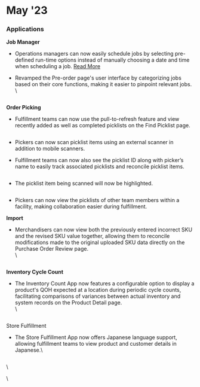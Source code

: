 # May '23

### Applications

**Job Manager**

* Operations managers can now easily schedule jobs by selecting pre-defined run-time options instead of manually choosing a date and time when scheduling a job. [Read More](https://www.hotwax.co/product-updates/select-pre-defined-job-run-time-options)
*   Revamped the Pre-order page's user interface by categorizing jobs based on their core functions, making it easier to pinpoint relevant jobs.\
    \


    <figure><img src="https://www.hotwax.co/hs-fs/hubfs/Revamped%20Pre-order%20Page-1.png?width=2057&#x26;height=1509&#x26;name=Revamped%20Pre-order%20Page-1.png" alt=""><figcaption></figcaption></figure>

**Order Picking**

*   Fulfillment teams can now use the pull-to-refresh feature and view recently added as well as completed picklists on the Find Picklist page.

    <figure><img src="https://www.hotwax.co/hs-fs/hubfs/Pull%20to%20refresh.png?width=819&#x26;height=600&#x26;name=Pull%20to%20refresh.png" alt=""><figcaption></figcaption></figure>
* Pickers can now scan picklist items using an external scanner in addition to mobile scanners.
*   Fulfillment teams can now also see the picklist ID along with picker’s name to easily track associated picklists and reconcile picklist items.&#x20;

    <figure><img src="https://www.hotwax.co/hs-fs/hubfs/Picklist%20ID.png?width=819&#x26;height=600&#x26;name=Picklist%20ID.png" alt=""><figcaption></figcaption></figure>
*   The picklist item being scanned will now be highlighted.

    <figure><img src="https://www.hotwax.co/hs-fs/hubfs/Highlight%20scanned%20items.png?width=819&#x26;height=600&#x26;name=Highlight%20scanned%20items.png" alt=""><figcaption></figcaption></figure>
* Pickers can now view the picklists of other team members within a facility, making collaboration easier during fulfillment.

**Import**

*   Merchandisers can now view both the previously entered incorrect SKU and the revised SKU value together, allowing them to reconcile modifications made to the original uploaded SKU data directly on the Purchase Order Review page.\
    \


    <figure><img src="https://www.hotwax.co/hs-fs/hubfs/View%20Old%20SKU%20values.png?width=2084&#x26;height=1520&#x26;name=View%20Old%20SKU%20values.png" alt=""><figcaption></figcaption></figure>



**Inventory Cycle Count**

*   The Inventory Count App now features a configurable option to display a product's QOH expected at a location during periodic cycle counts, facilitating comparisons of variances between actual inventory and system records on the Product Detail page.\
    \


    <figure><img src="https://www.hotwax.co/hs-fs/hubfs/View%20QOH%20in%20Cycle%20count.png?width=2050&#x26;height=1502&#x26;name=View%20QOH%20in%20Cycle%20count.png" alt=""><figcaption></figcaption></figure>

Store Fulfillment

*   The Store Fulfillment App now offers Japanese language support, allowing fulfillment teams to view product and customer details in Japanese.\


    <figure><img src="https://www.hotwax.co/hs-fs/hubfs/Japanese%20language%20support.png?width=2064&#x26;height=1520&#x26;name=Japanese%20language%20support.png" alt=""><figcaption></figcaption></figure>



\


\
